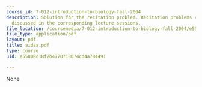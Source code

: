 ```yaml
---
course_id: 7-012-introduction-to-biology-fall-2004
description: Solution for the recitation problem. Recitation problems cover material
  discussed in the corresponding lecture sessions.
file_location: /coursemedia/7-012-introduction-to-biology-fall-2004/e55808c18f2b4770718074cd4a784491_aidsa.pdf
file_type: application/pdf
layout: pdf
title: aidsa.pdf
type: course
uid: e55808c18f2b4770718074cd4a784491

---
```

None